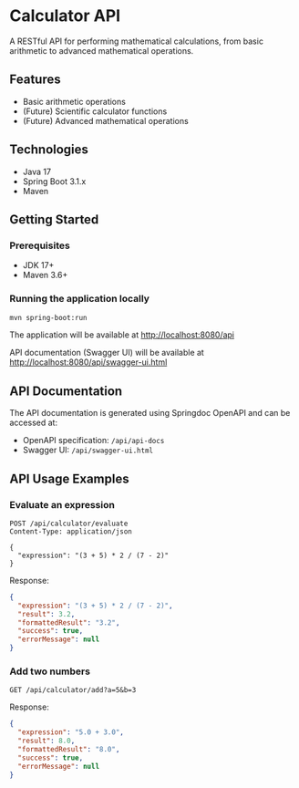 # Calculator API

A RESTful API for performing mathematical calculations, from basic arithmetic to advanced mathematical operations.

## Features

- Basic arithmetic operations
- (Future) Scientific calculator functions
- (Future) Advanced mathematical operations

## Technologies

- Java 17
- Spring Boot 3.1.x
- Maven

## Getting Started

### Prerequisites

- JDK 17+
- Maven 3.6+

### Running the application locally

```bash
mvn spring-boot:run
```

The application will be available at [http://localhost:8080/api](http://localhost:8080/api)

API documentation (Swagger UI) will be available at [http://localhost:8080/api/swagger-ui.html](http://localhost:8080/api/swagger-ui.html)

## API Documentation

The API documentation is generated using Springdoc OpenAPI and can be accessed at:
- OpenAPI specification: `/api/api-docs`
- Swagger UI: `/api/swagger-ui.html`

## API Usage Examples

### Evaluate an expression

```http
POST /api/calculator/evaluate
Content-Type: application/json

{
  "expression": "(3 + 5) * 2 / (7 - 2)"
}
```

Response:

```json
{
  "expression": "(3 + 5) * 2 / (7 - 2)",
  "result": 3.2,
  "formattedResult": "3.2",
  "success": true,
  "errorMessage": null
}
```

### Add two numbers

```http
GET /api/calculator/add?a=5&b=3
```

Response:

```json
{
  "expression": "5.0 + 3.0",
  "result": 8.0,
  "formattedResult": "8.0",
  "success": true,
  "errorMessage": null
}
```
